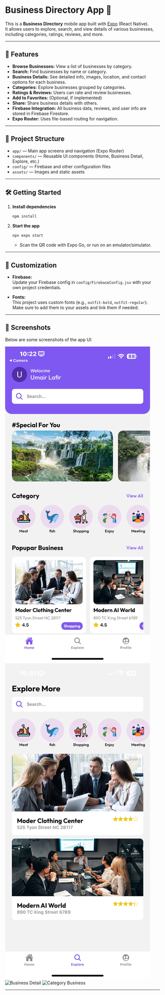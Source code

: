 # Business Directory App 📱

This is a **Business Directory** mobile app built with [Expo](https://expo.dev) (React Native).  
It allows users to explore, search, and view details of various businesses, including categories, ratings, reviews, and more.

---

## 🚀 Features

- **Browse Businesses:** View a list of businesses by category.
- **Search:** Find businesses by name or category.
- **Business Details:** See detailed info, images, location, and contact options for each business.
- **Categories:** Explore businesses grouped by categories.
- **Ratings & Reviews:** Users can rate and review businesses.
- **Add to Favorites:** (Optional, if implemented)
- **Share:** Share business details with others.
- **Firebase Integration:** All business data, reviews, and user info are stored in Firebase Firestore.
- **Expo Router:** Uses file-based routing for navigation.

---

## 📂 Project Structure

- `app/` — Main app screens and navigation (Expo Router)
- `components/` — Reusable UI components (Home, Business Detail, Explore, etc.)
- `config/` — Firebase and other configuration files
- `assets/` — Images and static assets

---

## 🛠️ Getting Started

1. **Install dependencies**

   ```bash
   npm install
   ```

2. **Start the app**

   ```bash
   npx expo start
   ```

   - Scan the QR code with Expo Go, or run on an emulator/simulator.

---

## 📝 Customization

- **Firebase:**  
  Update your Firebase config in `config/FirebaseConfig.jsx` with your own project credentials.

- **Fonts:**  
  This project uses custom fonts (e.g., `outfit-bold`, `outfit-regular`). Make sure to add them to your assets and link them if needed.

---

## 📸 Screenshots

Below are some screenshots of the app UI:

![Home Screen](./assets/images/screenshot/home.jpg)
![Explore Screen](./assets/images/screenshot/explore.jpg)
![Business Detail](./assets/images/screenshot/single-business.jpg)
![Category Business](./assets/images/screenshot/category-business.jpg)

---
